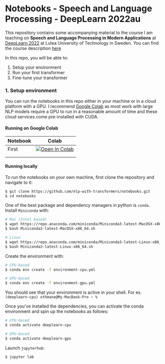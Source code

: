 # Notebooks - Speech and Language Processing - DeepLearn 2022au

This repository contains some accompanying material to the course I am teaching on **Speech and Language Processing in Modern Applications** at [DeepLearn 2022](https://irdta.eu/deeplearn/2022au/) at Lulea University of Technology in Sweden. You can find the course description [here](https://irdta.eu/deeplearn/2022au/blog/speakers/othmane-rifki/)


In this repo, you will be able to:
1. Setup your environment
1. Run your first transformer
1. Fine-tune your transformer


### 1. Setup environment

You can run the notebooks in this repo either in your machine or in a cloud platform with a GPU. I recommend [Google Colab](https://colab.research.google.com/) as most work with large NLP models require a GPU to run in a reasonable amount of time and these cloud services come pre-installed with CUDA.

#### Running on Google Colab



|  Notebook | Colab  |
|---|---|
|  First | [![Open In Colab](https://colab.research.google.com/assets/colab-badge.svg)](https://colab.research.google.com/github/othrif/deeplearn-2022au-speech-language/blob/main/01_text_classifier.ipynb)  |
|   |   |
|   |   |


#### Running locally

To run the notebooks on your own machine, first clone the repository and navigate to it:
``` bash
$ git clone https://github.com/nlp-with-transformers/notebooks.git
$ cd notebooks
```

One of the best package and dependency managers in python is `conda`. Install `Miniconda` with:

``` bash
# Mac (Intel based)
$ wget https://repo.anaconda.com/miniconda/Miniconda3-latest-MacOSX-x86_64.sh
$ bash Miniconda3-latest-MacOSX-x86_64.sh

# Linux
$ wget https://repo.anaconda.com/miniconda/Miniconda3-latest-Linux-x86_64.sh
$ bash Miniconda3-latest-Linux-x86_64.sh
```

Create the environment with:
``` bash
# CPU-based
$ conda env create -f environment-cpu.yml

# GPU-based
$ conda env create -f environment-gpu.yml
```
You should see that your environment is active in your shell. For ex. `(deeplearn-cpu) othmane@My-MacBook-Pro ~ %`

Once you've installed the dependencies, you can activate the conda environment and spin up the notebooks as follows:
``` bash
# CPU-based
$ conda activate deeplearn-cpu

# GPU-based
$ conda activate deeplearn-gpu
```

Launch `jupyterhub`:
``` bash
$ jupyter lab
```
